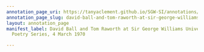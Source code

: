 ```yaml
---
annotation_page_uri: https://tanyaclement.github.io/SGW-SI/annotations/david-ball-and-tom-raworth-at-sir-george-williams-university-the-poetry-series-4-march-1970-canvas-1-tom-raworth-.json
annotation_page_slug: david-ball-and-tom-raworth-at-sir-george-williams-university-the-poetry-series-4-march-1970-canvas-1-tom-raworth-
layout: annotation_page
manifest_label: David Ball and Tom Raworth at Sir George Williams University, The
  Poetry Series, 4 March 1970

---
```

